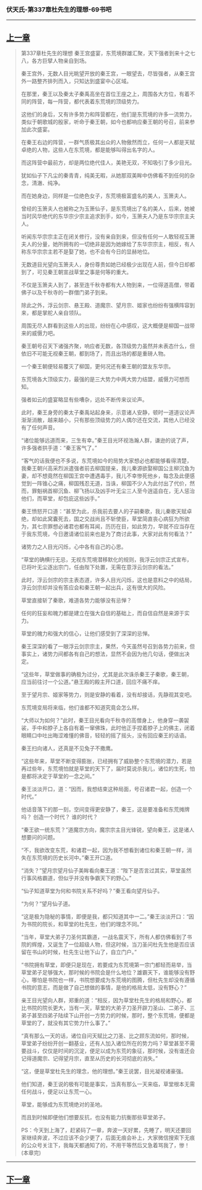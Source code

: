 ### 伏天氏-第337章杜先生的理想-69书吧

--------
[上一章](./f6d5a02244e811c3131c4802fdcfcdf9.md)
--------


>
>
>
>第337章杜先生的理想
>秦王宫盛宴，东荒境群雄汇聚，天下强者到来十之七八，各方巨擘人物亲自到场。
>
>秦王宫外，无数人目光眺望开放的秦王宫，一眼望去，尽皆强者，从秦王宫外一路整齐排列而入，只知达到盛宴中心区域。
>
>在那里，秦王以及秦太子秦禹高坐在首位王座之上，周围各大方位，有着不同的阵营，每一阵营，都代表着东荒境的顶级势力。
>
>这他们的身后，又有许多势力和阵营都在，他们是东荒境的许多一流势力，类似于朝歌城的殷家，听命于秦王朝，如今也都响应秦王朝的号召，前来参加此次盛宴。
>
>在秦王右边的阵营，一群气质极其出众的人物傲然而立，任何一人都是天赋卓绝的人物，这些人在东荒境，都是能够叫得出名字的人。
>
>而这阵营中最前方，却是两位绝代佳人，美艳无双，不知吸引了多少目光。
>
>犹如仙子下凡尘的秦青青，纯美无暇，从她那双美眸中仿佛看不到任何的杂念，清澈、纯净。
>
>而在她身边，同样是一位绝色女子，东荒境极富盛名的美人，玉箫夫人。
>
>曾经的玉箫夫人也被称之为玉箫仙子，是东荒境出了名的美人，后来，她被当时风华绝代的东华宗少宗主追求到手，如今，玉箫夫人乃是东华宗宗主夫人。
>
>听闻东华宗宗主正在闭关修行，没有亲自到来，但没有任何一人敢轻视玉箫夫人的分量，她所拥有的一切绝非是因为她嫁给了东华宗宗主，相反，有人称东华宗宗主若不是娶了她，也不会有今日的显赫地位。
>
>无数道目光望向玉箫夫人，身份尊贵如她已经极少出现在人前，但今日却都到了，可见秦王朝宣战草堂之事是何等的重大。
>
>不仅是玉箫夫人到了，甚至连千秋寺都有大人物到来，一位得道高僧，带着佛子以及千秋寺的一群僧门弟子到来。
>
>除此之外，浮云剑宗、悬王殿、道魔宗、望月宗、姬家也纷纷有强横阵容到来，都是掌舵人亲自领队。
>
>周围无尽人群看到这些人的出现，纷纷在心中感叹，这大概便是柳国一战带来的威慑力吧。
>
>秦王朝号召天下诸强齐聚，响应者无数，各顶级势力虽然并未表态什么，但依旧不可能无视秦王朝，都到场了，而且出场的都是重磅人物。
>
>一个秦王朝便轻易覆灭了柳国，更何况还有秦王朝的盟友东华宗。
>
>东荒境各大顶级实力，最强的是三大势力中两大势力结盟，威慑力可想而知。
>
>强者如云的盛宴略显有些嘈杂，远处不断传来议论声。
>
>此时，秦王身旁的秦太子秦禹站起身来，示意诸人安静，顿时一道道议论声渐渐消散，越来越小，只有那些顶级势力的人偶尔还在交流，其他人已经没有了任何声音。
>
>“诸位能够远道而来，三生有幸。”秦王目光环视浩瀚人群，谦逊的说了声，许多强者拱手道：“秦王客气了。”
>
>“客气的话我便也不多说，东荒境如今的局势大家想必也都能够看得清楚，我秦王朝兴高采烈派遣强者前去柳国提亲，我儿秦源欲娶柳国公主柳沉鱼为妻，却不想竟然在柳国王宫中遭遇毒手，我儿不幸惨死他乡，每念及此便感觉到一阵锥心之痛，柳国残忍无道，当诛，柳国不少人为此付出了代价，然而，罪魁祸首柳沉鱼、柳飞扬以及凶手叶无尘三人至今逍遥自在，无人惩治他们，而草堂，却包庇这些凶手。”
>
>秦王愤怒开口道：“甚至为此，杀我前去要人的子嗣秦歌，我儿秦歌天赋卓绝，却如此窝囊死去，国之交战尚且不斩使臣，草堂简直丧心病狂为所欲为，其七宗罪想必诸君也都有耳闻，历历在目，如此势力，早就不应当存在于我东荒境，今日邀请诸位前来也是为了商讨此事，大家对此有何看法？”
>
>诸势力之人目光闪烁，心中各有自己的心思。
>
>“草堂的确横行无忌，无视东荒境潜移默化的规则，我浮云剑宗正式宣布，已将叶无尘逐出宗门，任由陛下处置，无需在意浮云剑宗的看法。”
>
>此时，浮云剑宗的宗主表态道，许多人目光闪烁，这也是意料之中的结局，浮云剑宗却并没有答应会和秦王朝一起出兵，这有很大的风险。
>
>草堂直接斩了秦歌，难道各势力能够没有忌惮？
>
>任何的狂妄和魄力都是建立在强大自信的基础上，而自信自然是来源于实力。
>
>草堂的魄力和强大的信心，让他们感受到了深深的忌惮。
>
>秦王深深的看了一眼浮云剑宗宗主，果然，今天虽然号召到各势力前来，但事实上，诸势力间都各有自己的想法，显然不会因为他几句话，便做出决定。
>
>“这些年，草堂做事的确极为过分，尤其是此次诛杀秦王子秦歌，秦王朝，应当前往讨一个公道。”悬王殿的殿主开口道，回应不痛不痒。
>
>至于望月宗、姬家等势力，则是安静的看着，没有却接话，先静观其变吧。
>
>东荒境变局将来临，他们谁都不知道究竟会怎么样。
>
>“大师以为如何？”此时，秦王目光看向千秋寺的高僧身上，他身穿一袭袈裟，手中和脖子上各自有着一窜佛珠，此时他正手捏着脖子上的佛主，闭着眼睛口中吐出晦涩难懂的佛音，轻轻的摇了摇头，没有回应秦王的话语。
>
>秦王扫向诸人，还真是不见兔子不撒鹰。
>
>“这些年来，草堂不断变得膨胀，已经拥有了威胁整个东荒境的潜力，若是再过些年，东荒境怕就是草堂的天下了，届时莫说杀我儿，诸位的生死，怕是都将决定于草堂的一念之间。”
>
>秦王淡淡开口，道：“因而，我想结束这种局面，号召诸君一起，创造一个时代。”
>
>他话音落下的那一刻，空间变得更安静了，秦王，这是要准备和东荒摊牌吗？
>创造一个时代？
>谁的时代？
>
>“秦王欲一统东荒？”道魔宗方向，魔宗宗主目光锋锐，望向秦王，这是诸人想要问的问题。
>
>“不，我欲改变东荒，和诸君一起，因为我不想看到诸位和秦王朝一样，消失在东荒境的历史长河中。”秦王开口道。
>
>“消失？”望月宗望月仙子美眸看向秦王道：“陛下是否言过其实，草堂虽然行事风格霸道，但似乎并没有争霸天下的野心。”
>
>“仙子知道草堂为何和书院关系不好吗？”秦王看向望月仙子。
>
>“为何？”望月仙子道。
>
>“这是极为隐秘的事情，即便是我，都只知道其中一二。”秦王淡淡开口：“因为书院的院长，和草堂的杜先生，他们的理念不同。”
>
>“当年，草堂大弟子刀圣何其霸道，一战名震天下，所有人都仿佛看到了书院的辉煌，又诞生了一位超级人物，但这时候，当刀圣问杜先生他是否应该留在书山的时候，杜先生让他下山了，自立门户。”
>
>“书院拥有草堂，即便只是现在，若要成为东荒境第一宗门都轻而易举，当草堂弟子足够强大，那时候的书院会是什么地位？雄霸天下，谁能够没有野心，哪怕是书院也一样，书院想要成为东荒境的图腾，但杜先生却没有遵循书院的意志，而是做了自己想做的事情，是他的格局太低，没有野心？”
>
>亲王目光望向人群，郑重的道：“相反，因为草堂杜先生的格局和野心，都比书院的院长更大，当有一天，草堂的大弟子刀圣开辟刀圣山、二弟子、三弟子甚至四弟子陆续下山开创一方势力的时候，那时，整个东荒境，便都是草堂的了，就没有其它势力什么事了。”
>
>“真有那么一天的话，诸位自问天赋比之刀圣、比之顾东流如何，那时候，草堂弟子纷纷开创一翻基业，还有人加入诸位所在的势力吗？草堂甚至不需要战斗，仅仅是时间的沉淀，便足以成为东荒的象征，那时候，没有谁还会记得道魔宗、记得望月宗，直至从历史的长河彻底的消失。”
>
>“这，便是草堂杜先生的理念，他的理想。”秦王说罢，目光凝视诸豪强。
>
>他们知道，秦王说的极有可能是事实，当真有那么一天来临，草堂根本无需任何战斗，便足以让东荒一心。
>
>草堂，能够成为东荒境绝对的圣地。
>
>而且到时候即便他们想要反抗，也没有能力抗衡那些草堂弟子。
>
>PS：今天到上海了，赶紧码了一章，奔波一天好累，先睡了，明天还要回家继续奔波，不过应该不会少更了，后面无痕会补上，大家微信搜索下无痕的公众号关注下，我每天都通知了的，不用干等然后又急着骂我了，惨！
>(本章完)
>
>

--------
[下一章](./3f3d87ffc308dec7125af5f4c4d7cef7.md)
--------

